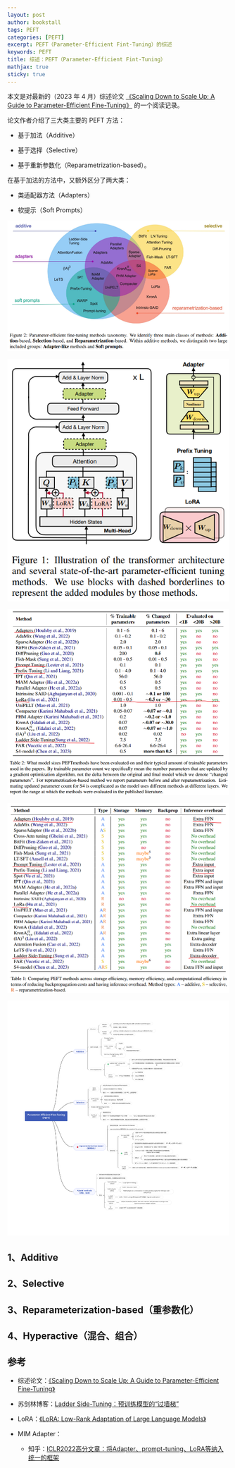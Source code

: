 ```yaml
---
layout: post
author: bookstall
tags: PEFT
categories: [PEFT]
excerpt: PEFT（Parameter-Efficient Fint-Tuning）的综述
keywords: PEFT
title: 综述：PEFT（Parameter-Efficient Fint-Tuning）
mathjax: true
sticky: true
---
```


本文是对最新的（2023 年 4 月）综述论文 [《Scaling Down to Scale Up: A Guide to Parameter-Efficient Fine-Tuning》](http://arxiv.org/abs/2303.15647) 的一个阅读记录。

论文作者介绍了三大类主要的 PEFT 方法：

- 基于加法（Additive）

- 基于选择（Selective）

- 基于重新参数化（Reparametrization-based）。

在基于加法的方法中，又额外区分了两大类：

- 类适配器方法（Adapters）

- 软提示（Soft Prompts）

![Serval PEFT methods](/images/posts/PEFT-Survey/peft-methods-taxonomy.png)

![Serval SOTA PEFT methods in Transformer](/images/posts/PEFT-Survey/several-sota-peft-methods-in-transformer.png)

![PEFT 方法的评估结果](/images/posts/PEFT-Survey/PEFT-evaluated.png)

![PEFT 方法在存储和内存方面的比较](/images/posts/PEFT-Survey/PEFT-storage-memory-computational.png)

![PFET 方法的分类图](/images/posts/PEFT-Survey/PEFT-Survey.svg)

## 1、Additive




## 2、Selective




## 3、Reparameterization-based（重参数化）





## 4、Hyperactive（混合、组合）




## 参考

- 综述论文：[《Scaling Down to Scale Up: A Guide to Parameter-Efficient Fine-Tuning》](http://arxiv.org/abs/2303.15647)

- 苏剑林博客：[Ladder Side-Tuning：预训练模型的“过墙梯”](https://kexue.fm/archives/9138)

- LoRA：[《LoRA: Low-Rank Adaptation of Large Language Models》](https://arxiv.org/abs/2106.09685)

- MIM Adapter：
  
  - 知乎：[ICLR2022高分文章：将Adapter、prompt-tuning、LoRA等纳入统一的框架](https://zhuanlan.zhihu.com/p/436571527)



